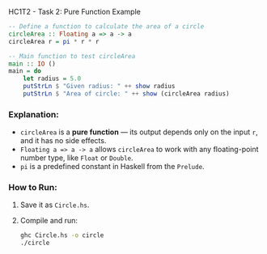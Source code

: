 HC1T2 - Task 2: Pure Function Example

```haskell
-- Define a function to calculate the area of a circle
circleArea :: Floating a => a -> a
circleArea r = pi * r * r

-- Main function to test circleArea
main :: IO ()
main = do
    let radius = 5.0
    putStrLn $ "Given radius: " ++ show radius
    putStrLn $ "Area of circle: " ++ show (circleArea radius)
```

### Explanation:

* `circleArea` is a **pure function** — its output depends only on the input `r`, and it has no side effects.
* `Floating a => a -> a` allows `circleArea` to work with any floating-point number type, like `Float` or `Double`.
* `pi` is a predefined constant in Haskell from the `Prelude`.

### How to Run:

1. Save it as `Circle.hs`.
2. Compile and run:

   ```bash
   ghc Circle.hs -o circle
   ./circle
   ```


